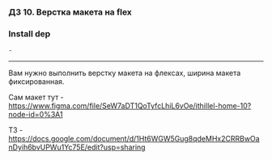 ### ДЗ 10. Верстка макета на flex

### Install dep

`-`

<hr>

Вам нужно выполнить верстку макета на флексах, ширина макета фиксированная.

Сам макет тут - https://www.figma.com/file/SeW7aDT1QoTyfcLhiL6vOe/ithillel-home-10?node-id=0%3A1

ТЗ - https://docs.google.com/document/d/1Ht6WGW5Gug8qdeMHx2CRRBwOanDyih6bvUPWu1Yc75E/edit?usp=sharing